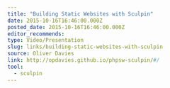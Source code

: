 ```yaml
---
title: "Building Static Websites with Sculpin"
date: 2015-10-16T16:46:00.000Z
posted_date: 2015-10-16T16:46:00.000Z
editor_recommends:
type: Video/Presentation
slug: links/building-static-websites-with-sculpin
source: Oliver Davies
link: http://opdavies.github.io/phpsw-sculpin/#/
tool:
  - sculpin
---
```





